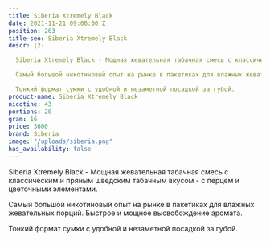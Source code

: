 ```yaml
---
title: Siberia Xtremely Black
date: 2021-11-21 09:06:00 Z
position: 263
title-seo: Siberia Xtremely Black
descr: |2-

  Siberia Xtremely Black - Мощная жевательная табачная смесь с классическим и пряным шведским табачным вкусом - с перцем и цветочными элементами.

  Самый большой никотиновый опыт на рынке в пакетиках для влажных жевательных порций. Быстрое и мощное высвобождение аромата.

  Тонкий формат сумки с удобной и незаметной посадкой за губой.
product-name: Siberia Xtremely Black
nicotine: 43
portions: 20
gram: 16
price: 3600
brand: Siberia
image: "/uploads/siberia.png"
has_availability: false
---
```


Siberia Xtremely Black - Мощная жевательная табачная смесь с классическим и пряным шведским табачным вкусом - с перцем и цветочными элементами.

Самый большой никотиновый опыт на рынке в пакетиках для влажных жевательных порций. Быстрое и мощное высвобождение аромата.

Тонкий формат сумки с удобной и незаметной посадкой за губой.
